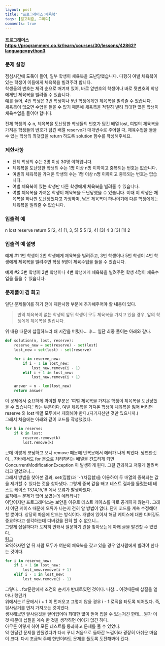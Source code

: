```yaml
---
layout: post
title: "프로그래머스:체육복"
tags: [알고리즘, 그리디]
comments: true
---
```

#### 프로그래머스 https://programmers.co.kr/learn/courses/30/lessons/42862?language=python3

### 문제 설명
점심시간에 도둑이 들어, 일부 학생이 체육복을 도난당했습니다. 다행히 여벌 체육복이 있는 학생이 이들에게 체육복을 빌려주려 합니다.  
학생들의 번호는 체격 순으로 매겨져 있어, 바로 앞번호의 학생이나 바로 뒷번호의 학생에게만 체육복을 빌려줄 수 있습니다.  
예를 들어, 4번 학생은 3번 학생이나 5번 학생에게만 체육복을 빌려줄 수 있습니다.  
체육복이 없으면 수업을 들을 수 없기 때문에 체육복을 적절히 빌려 최대한 많은 학생이 체육수업을 들어야 합니다.  

전체 학생의 수 n, 체육복을 도난당한 학생들의 번호가 담긴 배열 lost, 여벌의 체육복을 가져온 학생들의 번호가 담긴 배열 reserve가 매개변수로 주어질 때, 체육수업을 들을 수 있는 학생의 최댓값을 return 하도록 solution 함수를 작성해주세요.

### 제한사항
* 전체 학생의 수는 2명 이상 30명 이하입니다.
* 체육복을 도난당한 학생의 수는 1명 이상 n명 이하이고 중복되는 번호는 없습니다.
* 여벌의 체육복을 가져온 학생의 수는 1명 이상 n명 이하이고 중복되는 번호는 없습니다.
* 여벌 체육복이 있는 학생만 다른 학생에게 체육복을 빌려줄 수 있습니다.
* 여벌 체육복을 가져온 학생이 체육복을 도난당했을 수 있습니다. 이때 이 학생은 체육복을 하나만 도난당했다고 가정하며, 남은 체육복이 하나이기에 다른 학생에게는 체육복을 빌려줄 수 없습니다.

### 입출력 예
n	lost	reserve	return
5	[2, 4]	[1, 3, 5]	5
5	[2, 4]	[3]	4
3	[3]	[1]	2

### 입출력 예 설명
예제 #1
1번 학생이 2번 학생에게 체육복을 빌려주고, 3번 학생이나 5번 학생이 4번 학생에게 체육복을 빌려주면 학생 5명이 체육수업을 들을 수 있습니다.

예제 #2
3번 학생이 2번 학생이나 4번 학생에게 체육복을 빌려주면 학생 4명이 체육수업을 들을 수 있습니다.

### 문제풀이 겸 회고

일단 문제풀이를 하기 전에 제한사항 부분에 추가해주어야 할 내용이 있다.
> 만약 체육복이 없는 학생의 앞뒤 학생이 모두 체육복을 가지고 있을 경우, 앞의 학생에게 체육복을 빌립니다.

위 내용 때문에 삽질하느라 꽤 시간을 버렸다... 후...
일단 최종 풀이는 아래와 같다.
```python
def solution(n, lost, reserve):
    reserve_new = set(reserve) - set(lost)
    lost_new = set(lost) - set(reserve)

    for i in reserve_new:
        if i - 1 in lost_new:
            lost_new.remove(i - 1)
        elif i + 1 in lost_new:
            lost_new.remove(i + 1)

    answer = n - len(lost_new)
    return answer
```
이 문제에서 중요하게 봐야할 부분은 '여벌 체육복을 가져온 학생이 체육복을 도난당했을 수 있습니다.' 라는 부분이다. 여벌 체육복을 가져온 학생이 체육복을 잃어 버리면 reserve 와 lost 배열 모두에서 제외해야 한다.(자기자신만 것만 있으니까.)  
그래서 처음에는 아래와 같이 코드를 작성했었다.
```python
for k in reserve:
    if k in lost:
        reserve.remove(k)
        lost.remove(k)
```
근데 이렇게 코딩하고 보니 remove 때문에 반복문에서 에러가 나게 되었다. 당연한것이... 자바에서도 for 문으로 처리하려는 배열을 건드리게 되면 ConcurrentModificationException 이 발생하게 된다. 그걸 간과하고 저렇게 돌려버리고 말았으니...  
그래서 방법을 찾아본 결과, set(집합)과 '-'(차집합)을 이용하여 두 배열의 중복되는 값을 제거할 수 있다는 것을 찾아냈다. 그렇게 중복 값을 빼고 테스트 결과를 돌렸는데 테스트 케이스 13,14,15,16 에서 오류가 발생하였다.  
로직에는 문제가 없어 보였는데 에러라니?  
여담이지만 프로그래머스는 보안을 이유로 테스트 케이스를 따로 공개하지 않는다. 그래서 어떤 케이스 때문에 오류가 나는지 전혀 알 방법이 없다. 단지 코드를 계속 수정해야할 뿐이다. 상당히 마음에 안드는 방식이다. 개발에 있어서 해당 케이스에 대한 디버깅도 중요하다고 생각하는데 디버깅을 전혀 할 수 없으니...  
그렇게 삽질하다가 도저히 안돼서 질문하기 란을 찾아보는데 아래 글을 발견할 수 있었다.  
[링크](https://programmers.co.kr/questions/24637)  
요약하자면 앞 뒤 사람 모두가 여분의 체육복을 갖고 있을 경우 앞사람에게 빌려야 한다는 것이다.  
```python
for i in reserve_new:
    if i + 1 in lost_new:
        lost_new.remove(i + 1)
    elif i - 1 in lost_new:
        lost_new.remove(i - 1)
```
그렇다... for문안에서 조건의 순서가 반대로였던 것이다. 나참... 이것때문에 삽질을 얼마나 했던가  
위에서는 if 문에서 i + 1 이 먼저오고 그렇지 않을 경우 i - 1 로직을 타도록 되어있다. 즉, 뒷사람거를 먼저 가져오는 것이었다.  
생각해보면 앞사람것을 얻어입어야 최대한 많이 얻어 입을 수 있는거긴 한데... 뭔가 이것 때문에 삽질을 계속 한 것을 생각하면 어이가 없긴 하다.  
아무튼 이렇게 하여 모든 테스트를 통과하고 문제를 풀 수 있었다.  
약 한달간 문제를 안풀었다가 다시 푸니 처음으로 돌아간 느낌이라 굉장히 아쉬운 마음이 크다. 다시 조금씩 주에 한번이라도 문제를 풀도록 도전해봐야 겠다.  